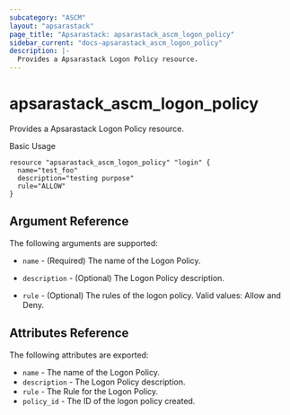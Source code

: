 ```yaml
---
subcategory: "ASCM"
layout: "apsarastack"
page_title: "Apsarastack: apsarastack_ascm_logon_policy"
sidebar_current: "docs-apsarastack_ascm_logon_policy"
description: |-
  Provides a Apsarastack Logon Policy resource.
---
```

# apsarastack\_ascm_logon_policy

Provides a Apsarastack Logon Policy resource.

Basic Usage

```
resource "apsarastack_ascm_logon_policy" "login" {
  name="test_foo"
  description="testing purpose"
  rule="ALLOW"
}
```
## Argument Reference

The following arguments are supported:

* `name` - (Required) The name of the Logon Policy.

* `description` - (Optional) The Logon Policy description.

* `rule` - (Optional)  The rules of the logon policy. Valid values: Allow and Deny.


## Attributes Reference

The following attributes are exported:

* `name` - The name of the Logon Policy.
* `description` - The Logon Policy description.
* `rule` - The Rule for the Logon Policy.
* `policy_id` - The ID of the logon policy created.

